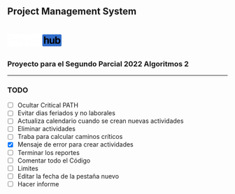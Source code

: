 ## Project Management System 
# ![alt text](https://github.com/seb5433/PMS/blob/main/images/logo.png)

### Proyecto para el Segundo Parcial 2022 Algoritmos 2
-----
### TODO

- [ ] Ocultar Critical PATH
- [ ] Evitar dias feriados y no laborales
- [ ] Actualiza calendario cuando se crean nuevas actividades
- [ ] Eliminar actividades
- [ ] Traba para calcular caminos críticos
- [X] Mensaje de error para crear actividades
- [ ] Terminar los reportes
- [ ] Comentar todo el Código
- [ ] Limites 
- [ ] Editar la fecha de la pestaña nuevo
- [ ] Hacer informe
